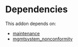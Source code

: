 # Dependencies

This addon depends on:

- [maintenance](https://github.com/bringout/oca-ocb-vertical-industry/tree/f402edbbba5d96de0737a5afeb308fadcda3fb57/odoo-bringout-oca-ocb-maintenance)
- [mgmtsystem_nonconformity](https://github.com/bringout/oca-technical)
